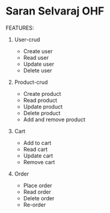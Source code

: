 # Saran Selvaraj OHF
FEATURES:

1) User-crud 

    - Create user
    - Read user
    - Update user
    - Delete user

2) Product-crud

    - Create product
    - Read product
    - Update product
    - Delete product
    - Add and remove product

3) Cart

    - Add to cart
    - Read cart
    - Update cart
    - Remove cart
    
 4) Order
 
    - Place order
    - Read order
    - Delete order
    - Re-order
